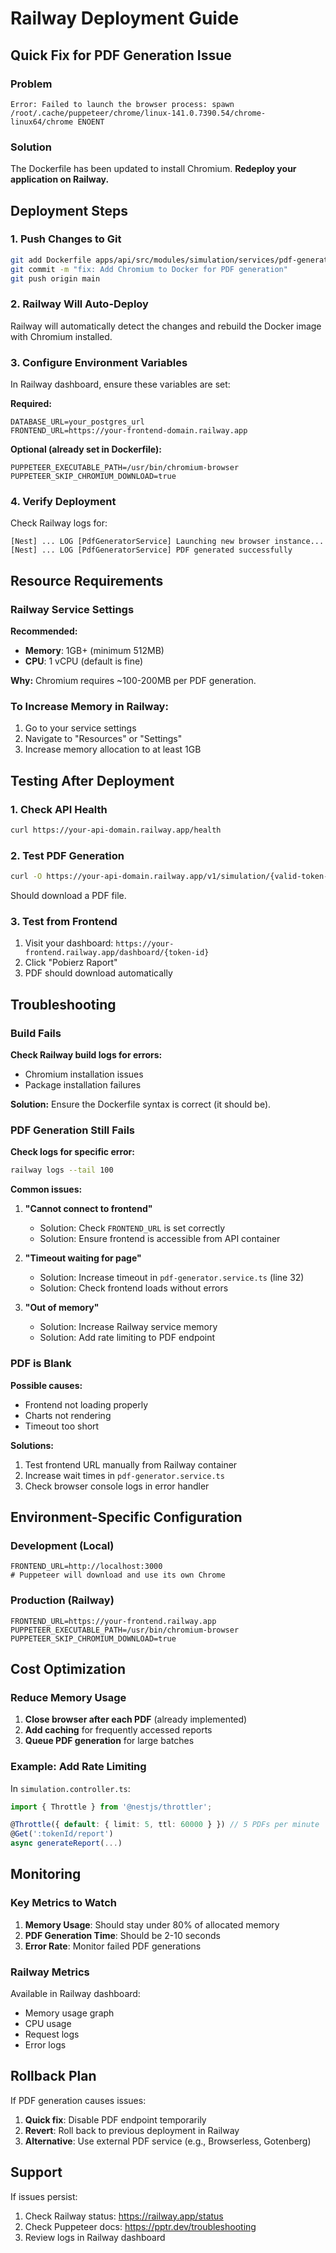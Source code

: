 # Railway Deployment Guide

## Quick Fix for PDF Generation Issue

### Problem

```
Error: Failed to launch the browser process: spawn /root/.cache/puppeteer/chrome/linux-141.0.7390.54/chrome-linux64/chrome ENOENT
```

### Solution

The Dockerfile has been updated to install Chromium. **Redeploy your application on Railway.**

## Deployment Steps

### 1. Push Changes to Git

```bash
git add Dockerfile apps/api/src/modules/simulation/services/pdf-generator.service.ts
git commit -m "fix: Add Chromium to Docker for PDF generation"
git push origin main
```

### 2. Railway Will Auto-Deploy

Railway will automatically detect the changes and rebuild the Docker image with Chromium installed.

### 3. Configure Environment Variables

In Railway dashboard, ensure these variables are set:

**Required:**

```env
DATABASE_URL=your_postgres_url
FRONTEND_URL=https://your-frontend-domain.railway.app
```

**Optional (already set in Dockerfile):**

```env
PUPPETEER_EXECUTABLE_PATH=/usr/bin/chromium-browser
PUPPETEER_SKIP_CHROMIUM_DOWNLOAD=true
```

### 4. Verify Deployment

Check Railway logs for:

```
[Nest] ... LOG [PdfGeneratorService] Launching new browser instance...
[Nest] ... LOG [PdfGeneratorService] PDF generated successfully
```

## Resource Requirements

### Railway Service Settings

**Recommended:**

- **Memory**: 1GB+ (minimum 512MB)
- **CPU**: 1 vCPU (default is fine)

**Why:** Chromium requires ~100-200MB per PDF generation.

### To Increase Memory in Railway:

1. Go to your service settings
2. Navigate to "Resources" or "Settings"
3. Increase memory allocation to at least 1GB

## Testing After Deployment

### 1. Check API Health

```bash
curl https://your-api-domain.railway.app/health
```

### 2. Test PDF Generation

```bash
curl -O https://your-api-domain.railway.app/v1/simulation/{valid-token-id}/report
```

Should download a PDF file.

### 3. Test from Frontend

1. Visit your dashboard: `https://your-frontend.railway.app/dashboard/{token-id}`
2. Click "Pobierz Raport"
3. PDF should download automatically

## Troubleshooting

### Build Fails

**Check Railway build logs for errors:**

- Chromium installation issues
- Package installation failures

**Solution:** Ensure the Dockerfile syntax is correct (it should be).

### PDF Generation Still Fails

**Check logs for specific error:**

```bash
railway logs --tail 100
```

**Common issues:**

1. **"Cannot connect to frontend"**
   - Solution: Check `FRONTEND_URL` is set correctly
   - Solution: Ensure frontend is accessible from API container

2. **"Timeout waiting for page"**
   - Solution: Increase timeout in `pdf-generator.service.ts` (line 32)
   - Solution: Check frontend loads without errors

3. **"Out of memory"**
   - Solution: Increase Railway service memory
   - Solution: Add rate limiting to PDF endpoint

### PDF is Blank

**Possible causes:**

- Frontend not loading properly
- Charts not rendering
- Timeout too short

**Solutions:**

1. Test frontend URL manually from Railway container
2. Increase wait times in `pdf-generator.service.ts`
3. Check browser console logs in error handler

## Environment-Specific Configuration

### Development (Local)

```env
FRONTEND_URL=http://localhost:3000
# Puppeteer will download and use its own Chrome
```

### Production (Railway)

```env
FRONTEND_URL=https://your-frontend.railway.app
PUPPETEER_EXECUTABLE_PATH=/usr/bin/chromium-browser
PUPPETEER_SKIP_CHROMIUM_DOWNLOAD=true
```

## Cost Optimization

### Reduce Memory Usage

1. **Close browser after each PDF** (already implemented)
2. **Add caching** for frequently accessed reports
3. **Queue PDF generation** for large batches

### Example: Add Rate Limiting

In `simulation.controller.ts`:

```typescript
import { Throttle } from '@nestjs/throttler';

@Throttle({ default: { limit: 5, ttl: 60000 } }) // 5 PDFs per minute
@Get(':tokenId/report')
async generateReport(...)
```

## Monitoring

### Key Metrics to Watch

1. **Memory Usage**: Should stay under 80% of allocated memory
2. **PDF Generation Time**: Should be 2-10 seconds
3. **Error Rate**: Monitor failed PDF generations

### Railway Metrics

Available in Railway dashboard:

- Memory usage graph
- CPU usage
- Request logs
- Error logs

## Rollback Plan

If PDF generation causes issues:

1. **Quick fix**: Disable PDF endpoint temporarily
2. **Revert**: Roll back to previous deployment in Railway
3. **Alternative**: Use external PDF service (e.g., Browserless, Gotenberg)

## Support

If issues persist:

1. Check Railway status: https://railway.app/status
2. Check Puppeteer docs: https://pptr.dev/troubleshooting
3. Review logs in Railway dashboard
